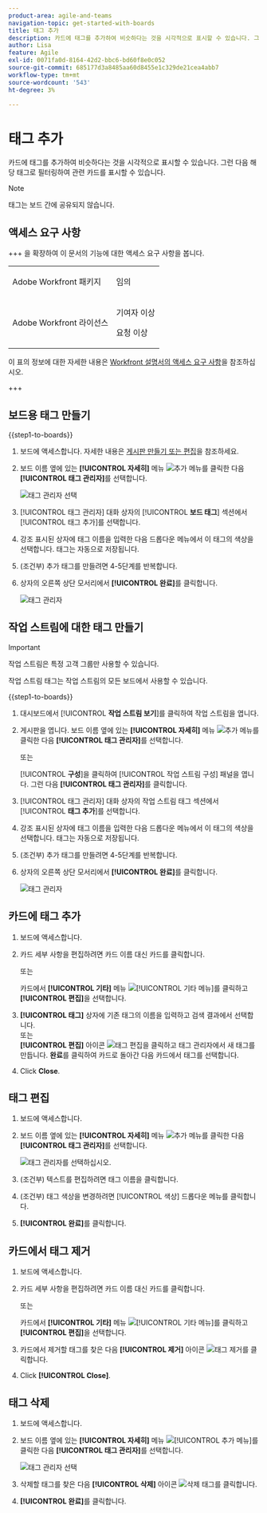 ```yaml
---
product-area: agile-and-teams
navigation-topic: get-started-with-boards
title: 태그 추가
description: 카드에 태그를 추가하여 비슷하다는 것을 시각적으로 표시할 수 있습니다. 그런 다음 해당 태그로 필터링하여 관련 카드를 표시할 수 있습니다.
author: Lisa
feature: Agile
exl-id: 0071fa0d-8164-42d2-bbc6-bd60f8e0c052
source-git-commit: 685177d3a8485aa60d8455e1c329de21cea4abb7
workflow-type: tm+mt
source-wordcount: '543'
ht-degree: 3%

---
```


# 태그 추가

카드에 태그를 추가하여 비슷하다는 것을 시각적으로 표시할 수 있습니다. 그런 다음 해당 태그로 필터링하여 관련 카드를 표시할 수 있습니다.

>[!NOTE]
>
>태그는 보드 간에 공유되지 않습니다.

## 액세스 요구 사항

+++ 을 확장하여 이 문서의 기능에 대한 액세스 요구 사항을 봅니다.

<table style="table-layout:auto"> 
 <col> 
 <col> 
 <tbody> 
  <tr> 
   <td role="rowheader">Adobe Workfront 패키지</td> 
   <td> <p>임의</p> </td> 
  </tr> 
  <tr> 
   <td role="rowheader">Adobe Workfront 라이선스</td> 
   <td> 
   <p>기여자 이상</p> 
   <p>요청 이상</p>
   </td> 
  </tr> 
 </tbody> 
</table>

이 표의 정보에 대한 자세한 내용은 [Workfront 설명서의 액세스 요구 사항](/help/quicksilver/administration-and-setup/add-users/access-levels-and-object-permissions/access-level-requirements-in-documentation.md)을 참조하십시오.

+++

## 보드용 태그 만들기

{{step1-to-boards}}

1. 보드에 액세스합니다. 자세한 내용은 [게시판 만들기 또는 편집](../../agile/get-started-with-boards/create-edit-board.md)을 참조하세요.
1. 보드 이름 옆에 있는 **[!UICONTROL 자세히]** 메뉴 ![추가 메뉴](assets/more-icon-spectrum.png)를 클릭한 다음 **[!UICONTROL 태그 관리자]**&#x200B;를 선택합니다.

   ![태그 관리자 선택](assets/boards-tagmanager-350x189.png)

1. [!UICONTROL 태그 관리자] 대화 상자의 [!UICONTROL **보드 태그**] 섹션에서 [!UICONTROL 태그 추가]를 선택합니다.
1. 강조 표시된 상자에 태그 이름을 입력한 다음 드롭다운 메뉴에서 이 태그의 색상을 선택합니다. 태그는 자동으로 저장됩니다.
1. (조건부) 추가 태그를 만들려면 4-5단계를 반복합니다.
1. 상자의 오른쪽 상단 모서리에서 **[!UICONTROL 완료]**&#x200B;를 클릭합니다.

   ![태그 관리자](assets/tag-manager-2023.png)

## 작업 스트림에 대한 태그 만들기

>[!IMPORTANT]
>
>작업 스트림은 특정 고객 그룹만 사용할 수 있습니다.

작업 스트림 태그는 작업 스트림의 모든 보드에서 사용할 수 있습니다.

{{step1-to-boards}}

1. 대시보드에서 [!UICONTROL **작업 스트림 보기**]&#x200B;를 클릭하여 작업 스트림을 엽니다.
1. 게시판을 엽니다. 보드 이름 옆에 있는 **[!UICONTROL 자세히]** 메뉴 ![추가 메뉴](assets/more-icon-spectrum.png)를 클릭한 다음 **[!UICONTROL 태그 관리자]**&#x200B;를 선택합니다.

   또는

   [!UICONTROL **구성**]&#x200B;을 클릭하여 [!UICONTROL 작업 스트림 구성] 패널을 엽니다. 그런 다음 **[!UICONTROL 태그 관리자]**&#x200B;를 클릭합니다.

1. [!UICONTROL 태그 관리자] 대화 상자의 작업 스트림 태그 섹션에서 [!UICONTROL **태그 추가**]&#x200B;를 선택합니다.
1. 강조 표시된 상자에 태그 이름을 입력한 다음 드롭다운 메뉴에서 이 태그의 색상을 선택합니다. 태그는 자동으로 저장됩니다.
1. (조건부) 추가 태그를 만들려면 4-5단계를 반복합니다.
1. 상자의 오른쪽 상단 모서리에서 **[!UICONTROL 완료]**&#x200B;를 클릭합니다.

   ![태그 관리자](assets/tag-manager-workstreams.png)

## 카드에 태그 추가

1. 보드에 액세스합니다.
1. 카드 세부 사항을 편집하려면 카드 이름 대신 카드를 클릭합니다.

   또는

   카드에서 **[!UICONTROL 기타]** 메뉴 ![[!UICONTROL 기타 메뉴]](assets/more-icon-spectrum.png)를 클릭하고 **[!UICONTROL 편집]**&#x200B;을 선택합니다.

1. **[!UICONTROL 태그]** 상자에 기존 태그의 이름을 입력하고 검색 결과에서 선택합니다.\
   또는\
   **[!UICONTROL 편집]**&#x200B; 아이콘 ![태그 편집](assets/boards-edittag-30x29.png)을 클릭하고 태그 관리자에서 새 태그를 만듭니다. **완료**&#x200B;를 클릭하여 카드로 돌아간 다음 카드에서 태그를 선택합니다.
1. Click **Close**.

## 태그 편집

1. 보드에 액세스합니다.
1. 보드 이름 옆에 있는 **[!UICONTROL 자세히]** 메뉴 ![추가 메뉴](assets/more-icon-spectrum.png)를 클릭한 다음 **[!UICONTROL 태그 관리자]**&#x200B;를 선택합니다.

   ![태그 관리자를 선택하십시오.](assets/boards-tagmanager-350x189.png)

1. (조건부) 텍스트를 편집하려면 태그 이름을 클릭합니다.
1. (조건부) 태그 색상을 변경하려면 [!UICONTROL 색상] 드롭다운 메뉴를 클릭합니다.
1. **[!UICONTROL 완료]**&#x200B;를 클릭합니다.

## 카드에서 태그 제거

1. 보드에 액세스합니다.
1. 카드 세부 사항을 편집하려면 카드 이름 대신 카드를 클릭합니다.

   또는

   카드에서 **[!UICONTROL 기타]** 메뉴 ![[!UICONTROL 기타 메뉴]](assets/more-icon-spectrum.png)를 클릭하고 **[!UICONTROL 편집]**&#x200B;을 선택합니다.

1. 카드에서 제거할 태그를 찾은 다음 **[!UICONTROL 제거]** 아이콘 ![태그 제거](assets/copy-of-boards-remove-30x23.png)를 클릭합니다.
1. Click **[!UICONTROL Close]**.

## 태그 삭제

1. 보드에 액세스합니다.
1. 보드 이름 옆에 있는 **[!UICONTROL 자세히]** 메뉴 ![[!UICONTROL 추가 메뉴]](assets/more-icon-spectrum.png)를 클릭한 다음 **[!UICONTROL 태그 관리자]**&#x200B;를 선택합니다.

   ![태그 관리자 선택](assets/boards-tagmanager-350x189.png)

1. 삭제할 태그를 찾은 다음 **[!UICONTROL 삭제]** 아이콘 ![삭제 태그](assets/copy-of-boards-delete-30x27.png)를 클릭합니다.
1. **[!UICONTROL 완료]**&#x200B;를 클릭합니다.

